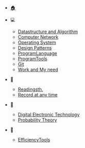 <!-- _navbar.md -->

- [🏠](/)

- 💻
  - [Datastructure and Algorithm](/Program/datastructure-and-algorithm.md)
  - [Computer Network](/Program/computer-network.md)
  - [Operating System](/Program/operating-system.md)
  - [Design Patterns](/Program/design-patterns.md)
  - [ProgramLanguage](/Program/programlanguage.md)
  - [ProgramTools](/Program/programtools.md)
  - [Git](/Program/git.md)
  - [Work and My need](/Program/work-and-my-need.md)

- 🙂

  - [Readingsth.](/Life/readingsth..md)
  - [Record at any time](/Life/record-at-any-time.md)
  
- 🏫

  - [Digital Electronic Technology](/Major/digital-electronic-technology.md)
  - [Probability Theory](/Major/probability-theory-and-mathematical-statistics.md)
  
- 🧰

  - [EfficiencyTools](/Tools/efficiencytools.md)